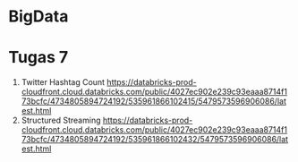 # BigData

# Tugas 7

1. Twitter Hashtag Count
https://databricks-prod-cloudfront.cloud.databricks.com/public/4027ec902e239c93eaaa8714f173bcfc/4734805894724192/535961866102415/5479573596906086/latest.html
2. Structured Streaming
https://databricks-prod-cloudfront.cloud.databricks.com/public/4027ec902e239c93eaaa8714f173bcfc/4734805894724192/535961866102432/5479573596906086/latest.html
